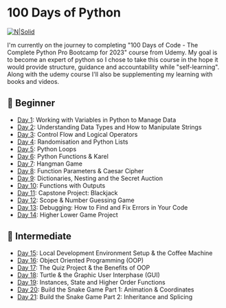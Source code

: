# 100 Days of Python

[![N|Solid](https://www.pythonstacks.com/media/post_images/python_img_min.jpg)](https://github.com/elaguila626)

I'm currently on the journey to completing "100 Days of Code - The Complete Python Pro Bootcamp for 2023" course from Udemy. My goal is to become an expert of python so I chose to take this course in the hope it would provide structure, guidance and accountability while "self-learning". Along with the udemy course I'll also be supplementing my learning with books and videos.

## 🏁 Beginner
- <a href="https://github.com/elaguila626/100-Days-of-Python-AngelaYu/tree/main/Day01">Day 1</a>: Working with Variables in Python to Manage Data
- <a href="https://github.com/elaguila626/100-Days-of-Python-AngelaYu/tree/main/Day02">Day 2</a>: Understanding Data Types and How to Manipulate Strings
- <a href="https://github.com/elaguila626/100-Days-of-Python-AngelaYu/tree/main/Day03">Day 3</a>: Control Flow and Logical Operators
- <a href="https://github.com/elaguila626/100-Days-of-Python-AngelaYu/tree/main/Day04">Day 4</a>: Randomisation and Python Lists
- <a href="https://github.com/elaguila626/100-Days-of-Python-AngelaYu/tree/main/Day05">Day 5</a>: Python Loops
- <a href="https://github.com/elaguila626/100-Days-of-Python-AngelaYu/tree/main/Day06">Day 6</a>: Python Functions & Karel
- <a href="https://github.com/elaguila626/100-Days-of-Python-AngelaYu/tree/main/Day07">Day 7</a>: Hangman Game
- <a href="https://github.com/elaguila626/100-Days-of-Python-AngelaYu/tree/main/Day08">Day 8</a>: Function Parameters & Caesar Cipher
- <a href="https://github.com/elaguila626/100-Days-of-Python-AngelaYu/tree/main/Day09">Day 9</a>: Dictionaries, Nesting and the Secret Auction
- <a href="https://github.com/elaguila626/100-Days-of-Python-AngelaYu/tree/main/Day10">Day 10</a>: Functions with Outputs
- <a href="https://github.com/elaguila626/100-Days-of-Python-AngelaYu/tree/main/Day11">Day 11</a>: Capstone Project: Blackjack
- <a href="https://github.com/elaguila626/100-Days-of-Python-AngelaYu/tree/main/Day12">Day 12</a>: Scope & Number Guessing Game
- <a href="https://github.com/elaguila626/100-Days-of-Python-AngelaYu/tree/main/Day13">Day 13</a>: Debugging: How to Find and Fix Errors in Your Code
- <a href="https://github.com/elaguila626/100-Days-of-Python-AngelaYu/tree/main/Day14">Day 14</a>: Higher Lower Game Project
## 💪 Intermediate
- <a href="https://github.com/elaguila626/100-Days-of-Python-AngelaYu/tree/main/Day15">Day 15</a>: Local Development Environment Setup & the Coffee Machine
- <a href="https://github.com/elaguila626/100-Days-of-Python-AngelaYu/tree/main/Day16">Day 16</a>: Object Oriented Programming (OOP)
- <a href="https://github.com/elaguila626/100-Days-of-Python-AngelaYu/tree/main/Day17">Day 17</a>: The Quiz Project & the Benefits of OOP
- <a href="https://github.com/elaguila626/100-Days-of-Python-AngelaYu/tree/main/Day18">Day 18</a>: Turtle & the Graphic User Interphase (GUI)
- <a href="https://github.com/elaguila626/100-Days-of-Python-AngelaYu/tree/main/Day19">Day 19</a>: Instances, State and Higher Order Functions
- <a href="https://github.com/elaguila626/100-Days-of-Python-AngelaYu/tree/main/Day20">Day 20</a>: Build the Snake Game Part 1: Animation & Coordinates
- <a href="https://github.com/elaguila626/100-Days-of-Python-AngelaYu/tree/main/Day21">Day 21</a>: Build the Snake Game Part 2: Inheritance and Splicing
